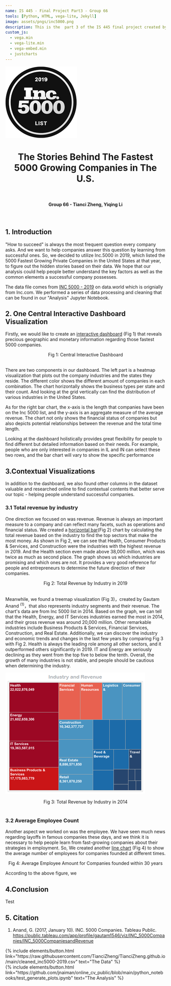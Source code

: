 ```yaml
---
name: IS 445 - Final Project Part3 - Group 66
tools: [Python, HTML, vega-lite, Jekyll]
image: assets/pngs/inc5000.png
description: This is the  part 3 of the IS 445 final project created by Group 66
custom_js:
  - vega.min
  - vega-lite.min
  - vega-embed.min
  - justcharts
---
```

![](/assets/pngs/inc50002019.png)
# <center> The Stories Behind The Fastest 5000 Growing Companies in The U.S.</center>
<br/>

#### <center> Group 66 - Tianci Zheng, Yiqing Li </center>
<br/>

## 1. Introduction
"How to succeed" is always the most frequent question every company asks. And we want to help companies answer this question by learning from successful ones. So, we decided to utilize Inc.5000 in 2019, which listed the 5000 Fastest Growing Private Companies in the United States at that year, to figure out the hidden stories based on their data. We hope that our analysis could help people better understand the key factors as well as the common elements a successful company possesses.

The data file comes from [INC 5000 - 2019](https://data.world/aurielle/inc-5000-2019) on data.world which is orignially from Inc.com.
We performed a series of data processing and cleaning that can be found in our "Analysis" Jupyter Notebook.

## 2. One Central Interactive Dashboard Visualization


Firstly, we would like to create an [interactive dashboard](https://raw.githubusercontent.com/TianciZheng/TianciZheng.github.io/main/assets/json/centraldashboard.json) (Fig 1) that reveals precious geographic and monetary information regarding those fastest 5000 companies.

<vegachart schema-url="{{ site.baseurl }}/assets/json/centraldashboard.json" style="width: 100%"></vegachart>
<center>Fig 1: Central Interactive Dashboard </center>
<br/>

There are two components in our dashboard. The left part is a heatmap visualization that plots out the company industries and the states they reside. The different color shows the different amount of companies in each combination. 
The chart horizontally shows the business types per state and their count. And looking at the grid vertically can find the distribution of various industries in the United States. 

As for the right bar chart, the x-axis is the length that companies have been on the Inc 5000 list, and the y-axis is an aggregate measure of the average revenue. The chart not only shows the financial status of companies but also depicts potential relationships between the revenue and the total time length. 

Looking at the dashboard holistically provides great flexibility for people to find different but detailed information based on their needs. For example, people who are only interested in companies in IL and IN can select these two rows, and the bar chart will vary to show the specific performance


## 3.Contextual Visualizations
In addition to the dashboard, we also found other columns in the dataset valuable and researched online to find contextual contents that better serve our topic - helping people understand successful companies.
<br/>

### 3.1 Total revenue by industry

One direction we focused on was revenue. Revenue is always an important measure to a company and can reflect many facets, such as operations and financial status. We created a [horizontal bar](https://raw.githubusercontent.com/TianciZheng/TianciZheng.github.io/main/assets/json/contextual_1.json)(Fig 2) chart by calculating the total revenue based on the industry to find the top sectors that make the most money. 
As shown in Fig 2, we can see that Health, Consumer Products & Services, and Construction were the industries with the highest revenue in 2019. And the Health section even made above 38,000 million, which was twice as much as second place. The graph shows us which industries are promising and which ones are not. 
It provides a very good reference for people and entrepreneurs to determine the future direction of their companies.



<vegachart schema-url="{{ site.baseurl }}/assets/json/contextual_1.json" style="width: 100%"></vegachart>
<center>Fig 2: Total Revenue by Industry in 2019</center>
<br/>

Meanwhile, we found a treemap visualization (Fig 3)，created by Gautam Anand <sup>(1)</sup>，that 
also represents industry segments and their revenue. The chart's data are from Inc 5000 list in 2014. 
Based on the graph, we can tell that the Health, Energy, and IT Services industries earned the most in 2014, and their gross revenue was around 20,000 million. Other remarkable industries include Business Products & Services, Financial Services, Construction, and Real Estate. Additionally, we can discover the industry and economic trends and changes in the last few years by comparing Fig 3 with Fig 2. Health is always the leading role among all other sectors, and it outperformed others significantly in 2019. IT and Energy are seriously declining as they went from the top five to below the tenth. Overall, the growth of many industries is not stable, and people should be cautious when determining the industry. 

![](/assets/pngs/industryandrevenue.png)
<center>Fig 3: Total Revenue by Industry in 2014</center>
<br/>


### 3.2 Average Employee Count

Another aspect we worked on was the employee. 
We have seen much news regarding layoffs in famous companies these days, and we think it is necessary to help people learn from fast-growing companies about their strategies in employment. So, 
We created another [line chart](https://raw.githubusercontent.com/TianciZheng/TianciZheng.github.io/main/assets/json/contextual_2.json) (Fig 4) to show the average number of employees for companies founded at different times. 



<center><vegachart schema-url="{{ site.baseurl }}/assets/json/contextual_2.json" style="width: 100%"></vegachart></center>
<center>Fig 4: Average Employee Amount for Companies founded within 30 years </center>

According to the above figure, we 

## 4.Conclusion
Test

## 5. Citation
1. Anand, G. (2017, January 10). INC. 5000 Companies. Tableau Public. https://public.tableau.com/app/profile/gautam1546/viz/INC_5000Companies/INC_5000CompaniesandRevenue



<div class="left">
{% include elements/button.html link="https://raw.githubusercontent.com/TianciZheng/TianciZheng.github.io/main/cleaned_inc5000-2019.csv" text="The Data" %}
</div>

<div class="right">
{% include elements/button.html link="https://github.com/jnaiman/online_cv_public/blob/main/python_notebooks/test_generate_plots.ipynb" text="The Analysis" %}
</div>

